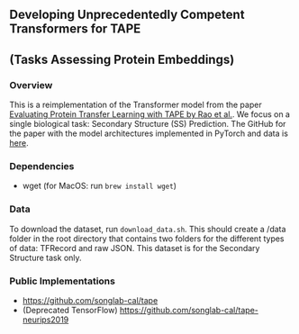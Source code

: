 ## Developing Unprecedentedly Competent Transformers for TAPE 
(Tasks Assessing Protein Embeddings)
---

### Overview

This is a reimplementation of the Transformer model from the paper [Evaluating Protein Transfer Learning with TAPE by Rao et al.](https://arxiv.org/pdf/1906.08230.pdf). We focus on a single biological task: Secondary Structure (SS) Prediction. The GitHub for the paper with the model architectures implemented in PyTorch and data is [here](https://github.com/songlab-cal/tape). 

### Dependencies

- wget (for MacOS: run `brew install wget`)

### Data

To download the dataset, run `download_data.sh`. This should create a /data folder in the root directory that contains two folders for the different types of data: TFRecord and raw JSON. This dataset is for the Secondary Structure task only.

### Public Implementations

- https://github.com/songlab-cal/tape
- (Deprecated TensorFlow) https://github.com/songlab-cal/tape-neurips2019
